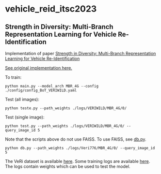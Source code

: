 # vehicle_reid_itsc2023
## Strength in Diversity: Multi-Branch Representation Learning for Vehicle Re-Identification

Implementation of paper [Strength in Diversity: Multi-Branch Representation Learning for Vehicle Re-Identification](https://ieeexplore.ieee.org/document/10422175)

[See original implementation here.](https://github.com/videturfortuna/vehicle_reid_itsc2023)

To train:
```console
python main.py --model_arch MBR_4G --config ./config/config_BoT_VERIWILD.yaml
```

Test (all images):
```console
python teste.py --path_weights ./logs/VERIWILD/MBR_4G/0/
```

Test (single image):
```console
python test.py --path_weights ./logs/VERIWILD/MBR_4G/0/ --query_image_id 5
```

Note that the scripts above do not use FAISS. To use FAISS, see [db.py](db.py).

```console
python db.py --path_weights ./logs/Veri776/MBR_4G/0/ --query_image_id 5
```

The VeRi dataset is available [here](https://www.kaggle.com/datasets/abhyudaya12/veri-vehicle-re-identification-dataset). Some training logs are available [here](https://drive.google.com/file/d/1sMVU9C8pu8O3m0PaNTsYmi2-SPUJ3GxF/view?usp=share_link). The logs contain weights which can be used to test the model.
